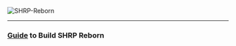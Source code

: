 ![SHRP-Reborn](banner.png)

---------------


### [Guide](https://shrp-reborn.github.io/#/guide) to Build SHRP Reborn
